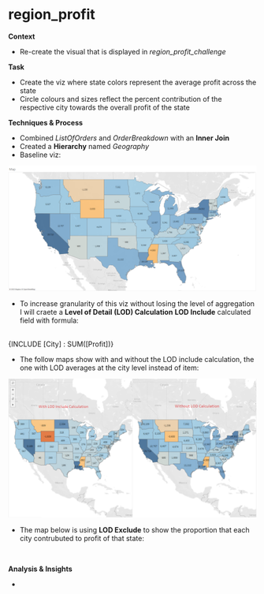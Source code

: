 # region_profit
**Context**

- Re-create the visual that is displayed in *region_profit_challenge*

**Task**

- Create the viz where state colors represent the average profit across the state
- Circle colours and sizes reflect the percent contribution of the respective city towards the overall profit of the state

**Techniques & Process**

- Combined *ListOfOrders* and *OrderBreakdown* with an **Inner Join**
- Created a **Hierarchy** named *Geography*
- Baseline viz:

![](https://github.com/latiful-hassan/region_profit/blob/main/region_profit_screenshots/baseline_viz.png)

- To increase granularity of this viz without losing the level of aggregation I will craete a **Level of Detail (LOD) Calculation**
**LOD Include** calculated field with formula: 
<br/>
{INCLUDE [City] : SUM([Profit])}

- The follow maps show with and without the LOD include calculation, the one with LOD averages at the city level instead of item:

![](https://github.com/latiful-hassan/region_profit/blob/main/region_profit_screenshots/lod_include.png)

- The map below is using **LOD Exclude** to show the proportion that each city contrubuted to profit of that state:

![]()

**Analysis & Insights**

-

